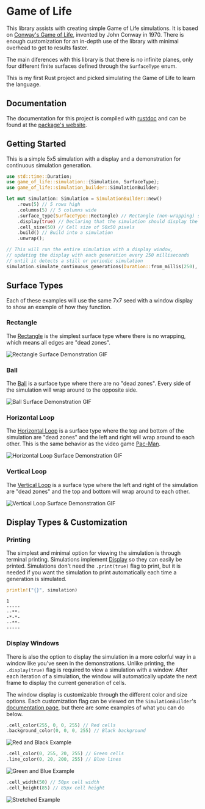 # Game of Life

This library assists with creating simple Game of Life simulations. It is based on [Conway's Game of Life](https://en.wikipedia.org/wiki/Conway's_Game_of_Life), invented by John Conway in 1970. There is enough customization for an in-depth use of the library with minimal overhead to get to results faster.

The main diferences with this library is that there is no infinite planes, only four different finite surfaces defined through the `SurfaceType` enum.

This is my first Rust project and picked simulating the Game of Life to learn the language.

## Documentation
The documentation for this project is compiled with [rustdoc](https://doc.rust-lang.org/rustdoc/what-is-rustdoc.html) and can be found at the [package's website]().

## Getting Started

This is a simple 5x5 simulation with a display and a demonstration for continuous simulation generation.

```Rust {id="getting-started" data-filename="readme.md"}
use std::time::Duration;
use game_of_life::simulation::{Simulation, SurfaceType};
use game_of_life::simulation_builder::SimulationBuilder;

let mut simulation: Simulation = SimulationBuilder::new()
    .rows(5) // 5 rows high
    .columns(5) // 5 columns wide
    .surface_type(SurfaceType::Rectangle) // Rectangle (non-wrapping) surface
    .display(true) // Declaring that the simulation should display the generations in a window
    .cell_size(50) // Cell size of 50x50 pixels
    .build() // Build into a simulation
    .unwrap();

// This will run the entire simulation with a display window,
// updating the display with each generation every 250 milliseconds
// until it detects a still or periodic simulation
simulation.simulate_continuous_generations(Duration::from_millis(250), true)
```

## Surface Types

Each of these examples will use the same 7x7 seed with a window display to show an example of how they function.

### Rectangle

The [Rectangle]() is the simplest surface type where there is no wrapping, which means all edges are "dead zones".

![Rectangle Surface Demonstration GIF](https://i.imgur.com/Z7Lyseq.gif)

### Ball

The [Ball]() is a surface type where there are no "dead zones". Every side of the simulation will wrap around to the opposite side.

![Ball Surface Demonstration GIF](https://i.imgur.com/bO1AHsA.gif)

### Horizontal Loop

The [Horizontal Loop]() is a surface type where the top and bottom of the simulation are "dead zones" and the left and right will wrap around to each other. This is the same behavior as the video game [Pac-Man](https://en.wikipedia.org/wiki/Pac-Man).

![Horizontal Loop Surface Demonstration GIF](https://i.imgur.com/rR0HQiE.gif)

### Vertical Loop

The [Vertical Loop]() is a surface type where the left and right of the simulation are "dead zones" and the top and bottom will wrap around to each other.

![Vertical Loop Surface Demonstration GIF](https://i.imgur.com/yKB6Azk.gif)

## Display Types & Customization

### Printing

The simplest and minimal option for viewing the simulation is through terminal printing. Simulations implement [Display](https://doc.rust-lang.org/std/fmt/trait.Display.html) so they can easily be printed. Simulations don't need the `.print(true)` flag to print, but it is needed if you want the simulation to print automatically each time a generation is simulated.

```Rust {id="simulation-printing" data-filename="readme.md"}
println!("{}", simulation)
```

```Terminal
1
-----
--**-
-*-*-
--**-
-----
```

### Display Windows

There is also the option to display the simulation in a more colorful way in a window like you've seen in the demonstrations. Unlike printing, the `.display(true)` flag is required to view a simulation with a window. After each iteration of a simulation, the window will automatically update the next frame to display the current generation of cells.

The window display is customizable through the different color and size options. Each customization flag can be viewed on the `SimulationBuilder`'s [documentation page](), but there are some examples of what you can do below.

```Rust {id="customization-demonstration-1" data-filename="readme.md"}
.cell_color(255, 0, 0, 255) // Red cells
.background_color(0, 0, 0, 255) // Black background
```

![Red and Black Example](https://i.imgur.com/rw45eqD.gif)

```Rust {id="customization-demonstration-2" data-filename="readme.md"}
.cell_color(0, 255, 20, 255) // Green cells
.line_color(0, 20, 200, 255) // Blue lines
```

![Green and Blue Example](https://i.imgur.com/LXZdFaT.gif)

```Rust {id="customization-demonstration-3" data-filename="readme.md"}
.cell_width(50) // 50px cell width
.cell_height(85) // 85px cell height
```

![Stretched Example](https://i.imgur.com/Xfy5L2G.gif)
